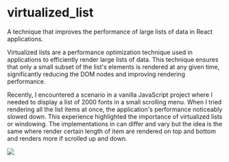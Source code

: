 # virtualized_list
A technique that improves the performance of large lists of data in React applications.

<p>Virtualized lists are a performance optimization technique used in applications to efficiently render large lists of data. This technique ensures that only a small subset of the list's elements is rendered at any given time, significantly reducing the DOM nodes and improving rendering performance.</p>
<p>Recently, I encountered a scenario in a vanilla JavaScript project where I needed to display a list of 2000 fonts in a small scrolling menu. When I tried rendering all the list items at once, the application's performance noticeably slowed down. This experience highlighted the importance of virtualized lists or windowing. The implementations in can differ and vary but the idea is the same where render certain length of item are rendered on top and bottom and renders more if scrolled up and down.</p>
<img src="https://github.com/aseeralfaisal/virtualized_list/assets/67814164/e95fd0fc-1310-4aab-8650-c4233c2e5792" />
